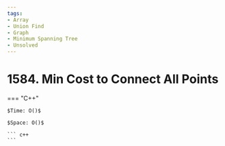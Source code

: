 ```yaml
---
tags:
- Array
- Union Find
- Graph
- Minimum Spanning Tree
- Unsolved
---
```



# 1584. Min Cost to Connect All Points

=== "C++"

    $Time: O()$

    $Space: O()$

    ``` c++
    ```